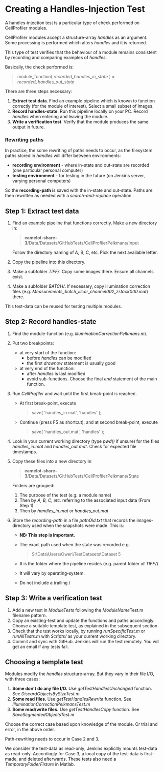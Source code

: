 # Creating a Handles-Injection Test

A handles-injection test is a particular type of check performed on CellProfiler modules. 

CellProfiler modules accept a structure-array *handles* as an argument. Some processing is performed which alters *handles* and it is returned.
 
This type of test verifies that the behaviour of a module remains consistent by recording and comparing examples of *handles*.

Basically, the check performed is:

> module\_function( *recorded\_handles\_in\_state* ) = *recorded\_handles\_out\_state*

There are three steps necessary:

1. **Extract test data**. Find an example pipeline which is known to function correctly (for the module of interest). Select a small subset of images.
2. **Record handles-state**. Run this pipeline locally on your PC. Record *handles* when entering and leaving the module.
3. **Write a verification test**. Verify that the module produces the same output in future.

### Rewriting paths
In practice, the some rewriting of paths needs to occur, as the filesystem paths stored in *handles* will differ between environments:

* **recording environment** - where in-state and out-state are recorded (one particular personal computer)
* **testing environment** - for testing in the future (on Jenkins server, varying personal computers) 

So the **recording-path** is saved with the in-state and out-state. Paths are then rewritten as needed with a *search-and-replace* operation.

## Step 1: Extract test data 

1. Find an example pipeline that functions correctly. Make a new directory in:

	> **camelot-share-3**/Data/Datasets/GitHubTests/CellProfilerPelkmans/Input

	Follow the directory naming of A, B, C, etc. Pick the next available letter.

2. Copy the pipeline into this directory.

3. Make a subfolder *TIFF/*. Copy some images there. Ensure all channels exist.
 
4. Make a subfolder *BATCH/*. If necessary, copy illumination correction files (e.g. *Measurements\_batch\_illcor\_channel002\_zstack000.mat*) there.  

This test-data can be reused for testing multiple modules.

## Step 2: Record handles-state

1. Find the module-function (e.g. *IlluminationCorrectionPelkmans.m*).
2. Put two breakpoints:
	* at very start of the function:
		* before *handles* can be modified
		* the first *drawnow* statement is usually good
	* at very end of the function:
		* after *handles* is last modified
		* avoid sub-functions. Choose the final *end* statement of the main function.
3. Run *CellProfiler* and wait until the first break-point is reached.
	* At first break-point, execute
		> save( 'handles_in.mat', 'handles' );
 
	* Continue (press F5 as shortcut), and at second break-point, execute

		> save( 'handles_out.mat', 'handles' );

4. Look in your current working directory (type *pwd()* if unsure) for the files *handles\_in.mat* and *handles\_out.mat*. Check for expected file timestamps.

5. Copy these files into a new directory in:
	
	> **camelot-share-3**/Data/Datasets/GitHubTests/CellProfilerPelkmans/State

	Folders are grouped:
	1. The purpose of the test (e.g. a module name)
	2. Then by *A, B, C, etc.* referring to the associated input data (From Step 1)
	3. Then by *handles\_in.mat* or *handles\_out.mat*.

6. Store the *recording-path* in a file *pathOld.txt* that records the images-directory used when the snapshots were made. This is:
	* **NB: This step is important.**
	* The exact path used when the state was recorded e.g.
		> S:\Data\Users\Owen\TestDatasets\Dataset 5
		
	* It is the folder where the pipeline resides (e.g. parent folder of *TIFF/*)
	* It will vary by operating-system.
	* Do not include a trailing /
	
## Step 3: Write a verification test

1. Add a new test in *ModuleTests* following the *ModuleName*Test.m filename pattern.
2. Copy an existing-test and update the functions and paths accordingly. Choose a suitable template test, as explained in the subsequent section.
3. Check that the test works locally, by running *runSpecificTest.m* or *runAllTests.m* with *Scripts/* as your current working directory.
4. Commit and sync with GitHub. Jenkins will run the test remotely. You will get an email if any tests fail.

## Choosing a template test

Modules modify the *handles* structure-array. But they vary in their file I/O, with three cases:

1. **Some don't do any file I/O.** Use *getTestHandlesUnchanged* function. See  *DiscardObjectsBySizeTest.m*
2. **Some read files.** Use *getTestHandlesRewrite* function. See  *IlluminationCorrectionPelkmansTest.m*
3. **Some read/write files.** Use *getTestHandlesCopy* function. See  *SaveSegmentedObjectsTest.m*

Choose the correct case based upon knowledge of the module. Or trial and error, in the above order.

Path-rewriting needs to occur in Case 2 and 3.

We consider the test-data as read-only; Jenkins explicitly mounts test-data as read-only. Accordingly for Case 3, a local copy of the test-data is first-made, and deleted afterwards. These tests also need a *TemporaryFolderFixture* in Matlab.